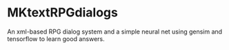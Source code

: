 # MKtextRPGdialogs
An xml-based RPG dialog system and a simple neural net using gensim and tensorflow to learn good answers.
